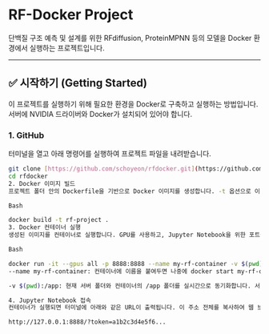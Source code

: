 # RF-Docker Project

단백질 구조 예측 및 설계를 위한 RFdiffusion, ProteinMPNN 등의 모델을 Docker 환경에서 실행하는 프로젝트입니다.

---

## ✅ 시작하기 (Getting Started)

이 프로젝트를 실행하기 위해 필요한 환경을 Docker로 구축하고 실행하는 방법입니다. 서버에 NVIDIA 드라이버와 Docker가 설치되어 있어야 합니다.

### 1. GitHub

터미널을 열고 아래 명령어를 실행하여 프로젝트 파일을 내려받습니다.

```bash
git clone [https://github.com/schoyeon/rfdocker.git](https://github.com/schoyeon/rfdocker.git)
cd rfdocker
2. Docker 이미지 빌드
프로젝트 폴더 안의 Dockerfile을 기반으로 Docker 이미지를 생성합니다. -t 옵션으로 이미지 이름을 rf-project로 지정합니다.

Bash

docker build -t rf-project .
3. Docker 컨테이너 실행
생성된 이미지를 컨테이너로 실행합니다. GPU를 사용하고, Jupyter Notebook을 위한 포트를 연결하며, 현재 폴더를 컨테이너와 동기화합니다.

Bash

docker run -it --gpus all -p 8888:8888 --name my-rf-container -v $(pwd):/app rf-project
--name my-rf-container: 컨테이너에 이름을 붙여두면 나중에 docker start my-rf-container 와 같이 관리하기 편합니다.

-v $(pwd):/app: 현재 서버 폴더와 컨테이너의 /app 폴더를 실시간으로 동기화합니다. 서버에서 코드를 수정하면 바로 컨테이너에 반영됩니다.

4. Jupyter Notebook 접속
컨테이너가 실행되면 터미널에 아래와 같은 URL이 출력됩니다. 이 주소 전체를 복사하여 웹 브라우저에 붙여넣으면 Jupyter Notebook에 접속할 수 있습니다.

http://127.0.0.1:8888/?token=a1b2c3d4e5f6...
